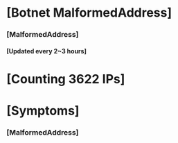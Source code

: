 # [Botnet MalformedAddress]
### [MalformedAddress]
#### [Updated every 2~3 hours]

# [Counting 3622 IPs]

# [Symptoms] 
###   [MalformedAddress]
